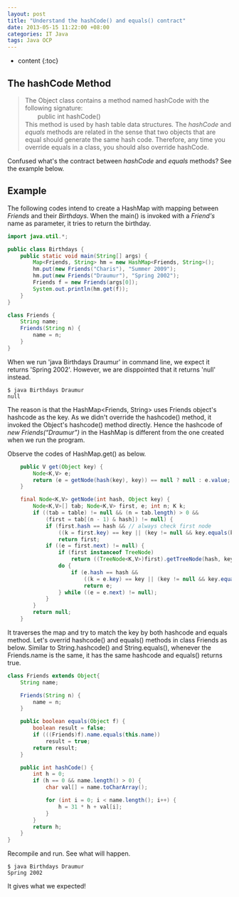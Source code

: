 ```yaml
---
layout: post
title: "Understand the hashCode() and equals() contract"
date: 2013-05-15 11:22:00 +08:00
categories: IT Java
tags: Java OCP
---
```


* content
{:toc}

## The hashCode Method
> The Object class contains a method named hashCode with the following signature:  
> 　　public int hashCode()  
> This method is used by hash table data structures. The *hashCode* and *equals* methods are related in the sense that two objects that are equal should generate the same hash code. Therefore, any time you override equals in a class, you should also override hashCode. 

Confused what's the contract between *hashCode* and *equals* methods? See the example below.

## Example




The following codes intend to create a HashMap with mapping between *Friends* and their *Birthdays*. When the main() is invoked with a *Friend's* name as parameter, it tries to return the birthday.

```java
import java.util.*;

public class Birthdays {
    public static void main(String[] args) {
        Map<Friends, String> hm = new HashMap<Friends, String>();
        hm.put(new Friends("Charis"), "Summer 2009");
        hm.put(new Friends("Draumur"), "Spring 2002");
        Friends f = new Friends(args[0]);
        System.out.println(hm.get(f));
    }
}

class Friends {
    String name;
    Friends(String n) {
        name = n;
    }
}
```

When we run 'java Birthdays Draumur' in command line, we expect it returns 'Spring 2002'. However, we are disppointed that it returns 'null' instead.

```
$ java Birthdays Draumur
null
```

The reason is that the HashMap<Friends, String> uses Friends object's hashcode as the key. As we didn't override the hashcode() method, it invoked the Object's hashcode() method directly. Hence the hashcode of *new Friends(“Draumur”)* in the HashMap is different from the one created when we run the program.

Observe the codes of HashMap.get() as below.
```java
    public V get(Object key) {
        Node<K,V> e;
        return (e = getNode(hash(key), key)) == null ? null : e.value;
    }

    final Node<K,V> getNode(int hash, Object key) {
        Node<K,V>[] tab; Node<K,V> first, e; int n; K k;
        if ((tab = table) != null && (n = tab.length) > 0 &&
            (first = tab[(n - 1) & hash]) != null) {
            if (first.hash == hash && // always check first node
                ((k = first.key) == key || (key != null && key.equals(k))))
                return first;
            if ((e = first.next) != null) {
                if (first instanceof TreeNode)
                    return ((TreeNode<K,V>)first).getTreeNode(hash, key);
                do {
                    if (e.hash == hash &&
                        ((k = e.key) == key || (key != null && key.equals(k))))
                        return e;
                } while ((e = e.next) != null);
            }
        }
        return null;
    }
```

It traverses the map and try to match the key by both hashcode and equals method. Let's overrid hashcode() and equals() methods in class Friends as below. Similar to String.hashcode() and String.equals(), whenever the Friends.name is the same, it has the same hashcode and equals() returns true. 

```java
class Friends extends Object{
    String name;

    Friends(String n) {
        name = n;
    }

    public boolean equals(Object f) {
        boolean result = false;
        if (((Friends)f).name.equals(this.name))
            result = true;
        return result;
    }

    public int hashCode() {
        int h = 0;
        if (h == 0 && name.length() > 0) {
            char val[] = name.toCharArray();

            for (int i = 0; i < name.length(); i++) {
                h = 31 * h + val[i];
            }
        }
        return h;
    }
}
```

Recompile and run. See what will happen.
 
```
$ java Birthdays Draumur
Spring 2002
```
It gives what we expected!

